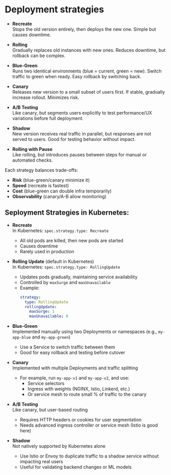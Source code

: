 
# Deployment strategies 

- **Recreate**  
  Stops the old version entirely, then deploys the new one. Simple but causes downtime.

- **Rolling**  
  Gradually replaces old instances with new ones. Reduces downtime, but rollback can be complex.

- **Blue-Green**  
  Runs two identical environments (blue = current, green = new). Switch traffic to green when ready. Easy rollback by switching back.

- **Canary**  
  Releases new version to a small subset of users first. If stable, gradually increase rollout. Minimizes risk.

- **A/B Testing**  
  Like canary, but segments users explicitly to test performance/UX variations before full deployment.

- **Shadow**  
  New version receives real traffic in parallel, but responses are not served to users. Good for testing behavior without impact.

- **Rolling with Pause**  
  Like rolling, but introduces pauses between steps for manual or automated checks.

Each strategy balances trade-offs:
- **Risk** (blue-green/canary minimize it)
- **Speed** (recreate is fastest)
- **Cost** (blue-green can double infra temporarily)
- **Observability** (canary/A-B allow monitoring)

## Seployment Strategies in Kubernetes:

- **Recreate**  
  In Kubernetes: `spec.strategy.type: Recreate`  
  - All old pods are killed, then new pods are started  
  - Causes downtime  
  - Rarely used in production

- **Rolling Update** (default in Kubernetes)  
  In Kubernetes: `spec.strategy.type: RollingUpdate`  
  - Updates pods gradually, maintaining service availability  
  - Controlled by `maxSurge` and `maxUnavailable`  
  - Example:
    ```yaml
    strategy:
      type: RollingUpdate
      rollingUpdate:
        maxSurge: 1
        maxUnavailable: 0
    ```

- **Blue-Green**  
  Implemented manually using two Deployments or namespaces (e.g., `my-app-blue` and `my-app-green`)  
  - Use a Service to switch traffic between them  
  - Good for easy rollback and testing before cutover

- **Canary**  
  Implemented with multiple Deployments and traffic splitting  
  - For example, run `my-app-v1` and `my-app-v2`, and use:
    - Service selectors
    - Ingress with weights (NGINX, Istio, Linkerd, etc.)
    - Or service mesh to route small % of traffic to the canary

- **A/B Testing**  
  Like canary, but user-based routing  
  - Requires HTTP headers or cookies for user segmentation  
  - Needs advanced ingress controller or service mesh (Istio is good here)

- **Shadow**  
  Not natively supported by Kubernetes alone  
  - Use Istio or Envoy to duplicate traffic to a shadow service without impacting real users  
  - Useful for validating backend changes or ML models
